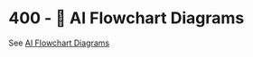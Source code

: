 # 400 - 🔷 AI Flowchart Diagrams

See [AI Flowchart Diagrams](https://www.jeda.ai/generative-ai-flowcharts-diagrams)
